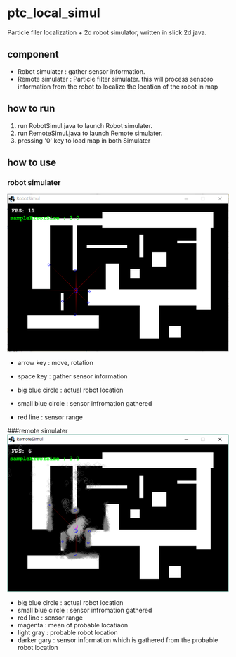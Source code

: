 # ptc_local_simul
Particle filer localization + 2d robot simulator, written in slick 2d java. 

## component 
- Robot simulater : gather sensor information.
- Remote simulater : Particle filter simulater. this will process sensoro information from the robot to localize the location of the robot in map
## how to run
1. run RobotSimul.java to launch Robot simulater. 
2. run RemoteSimul.java to launch Remote simulater. 
3. pressing '0' key to load map in both Simulater

## how to use
### robot simulater
![alt tag](https://github.com/calanchue/ptc_local_simul/blob/master/readme/robot_simul_2.PNG)
- arrow key : move, rotation
- space key : gather sensor information

- big blue circle : actual robot location
- small blue circle : sensor infromation gathered
- red line : sensor range

###remote simulater
![alt tag](https://github.com/calanchue/ptc_local_simul/blob/master/readme/ptc_simul_2.PNG)

- big blue circle : actual robot location
- small blue circle : sensor infromation gathered
- red line : sensor range
- magenta : mean of probable locatiaon
- light gray : probable robot location
- darker gary : sensor information which is gathered from the probable robot location
